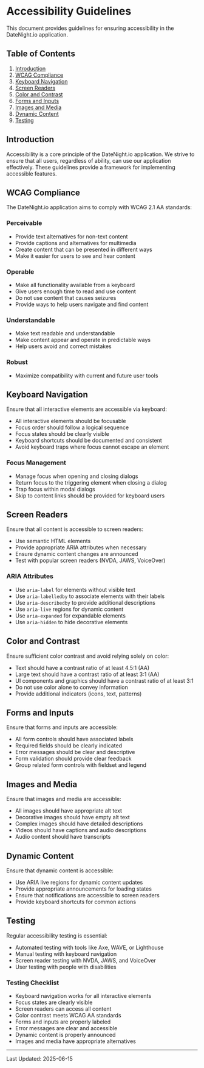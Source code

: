 # Accessibility Guidelines

This document provides guidelines for ensuring accessibility in the DateNight.io application.

## Table of Contents

1. [Introduction](#introduction)
2. [WCAG Compliance](#wcag-compliance)
3. [Keyboard Navigation](#keyboard-navigation)
4. [Screen Readers](#screen-readers)
5. [Color and Contrast](#color-and-contrast)
6. [Forms and Inputs](#forms-and-inputs)
7. [Images and Media](#images-and-media)
8. [Dynamic Content](#dynamic-content)
9. [Testing](#testing)

## Introduction

Accessibility is a core principle of the DateNight.io application. We strive to ensure that all users, regardless of ability, can use our application effectively. These guidelines provide a framework for implementing accessible features.

## WCAG Compliance

The DateNight.io application aims to comply with WCAG 2.1 AA standards:

### Perceivable

- Provide text alternatives for non-text content
- Provide captions and alternatives for multimedia
- Create content that can be presented in different ways
- Make it easier for users to see and hear content

### Operable

- Make all functionality available from a keyboard
- Give users enough time to read and use content
- Do not use content that causes seizures
- Provide ways to help users navigate and find content

### Understandable

- Make text readable and understandable
- Make content appear and operate in predictable ways
- Help users avoid and correct mistakes

### Robust

- Maximize compatibility with current and future user tools

## Keyboard Navigation

Ensure that all interactive elements are accessible via keyboard:

- All interactive elements should be focusable
- Focus order should follow a logical sequence
- Focus states should be clearly visible
- Keyboard shortcuts should be documented and consistent
- Avoid keyboard traps where focus cannot escape an element

### Focus Management

- Manage focus when opening and closing dialogs
- Return focus to the triggering element when closing a dialog
- Trap focus within modal dialogs
- Skip to content links should be provided for keyboard users

## Screen Readers

Ensure that all content is accessible to screen readers:

- Use semantic HTML elements
- Provide appropriate ARIA attributes when necessary
- Ensure dynamic content changes are announced
- Test with popular screen readers (NVDA, JAWS, VoiceOver)

### ARIA Attributes

- Use `aria-label` for elements without visible text
- Use `aria-labelledby` to associate elements with their labels
- Use `aria-describedby` to provide additional descriptions
- Use `aria-live` regions for dynamic content
- Use `aria-expanded` for expandable elements
- Use `aria-hidden` to hide decorative elements

## Color and Contrast

Ensure sufficient color contrast and avoid relying solely on color:

- Text should have a contrast ratio of at least 4.5:1 (AA)
- Large text should have a contrast ratio of at least 3:1 (AA)
- UI components and graphics should have a contrast ratio of at least 3:1
- Do not use color alone to convey information
- Provide additional indicators (icons, text, patterns)

## Forms and Inputs

Ensure that forms and inputs are accessible:

- All form controls should have associated labels
- Required fields should be clearly indicated
- Error messages should be clear and descriptive
- Form validation should provide clear feedback
- Group related form controls with fieldset and legend

## Images and Media

Ensure that images and media are accessible:

- All images should have appropriate alt text
- Decorative images should have empty alt text
- Complex images should have detailed descriptions
- Videos should have captions and audio descriptions
- Audio content should have transcripts

## Dynamic Content

Ensure that dynamic content is accessible:

- Use ARIA live regions for dynamic content updates
- Provide appropriate announcements for loading states
- Ensure that notifications are accessible to screen readers
- Provide keyboard shortcuts for common actions

## Testing

Regular accessibility testing is essential:

- Automated testing with tools like Axe, WAVE, or Lighthouse
- Manual testing with keyboard navigation
- Screen reader testing with NVDA, JAWS, and VoiceOver
- User testing with people with disabilities

### Testing Checklist

- Keyboard navigation works for all interactive elements
- Focus states are clearly visible
- Screen readers can access all content
- Color contrast meets WCAG AA standards
- Forms and inputs are properly labeled
- Error messages are clear and accessible
- Dynamic content is properly announced
- Images and media have appropriate alternatives

---

Last Updated: 2025-06-15
